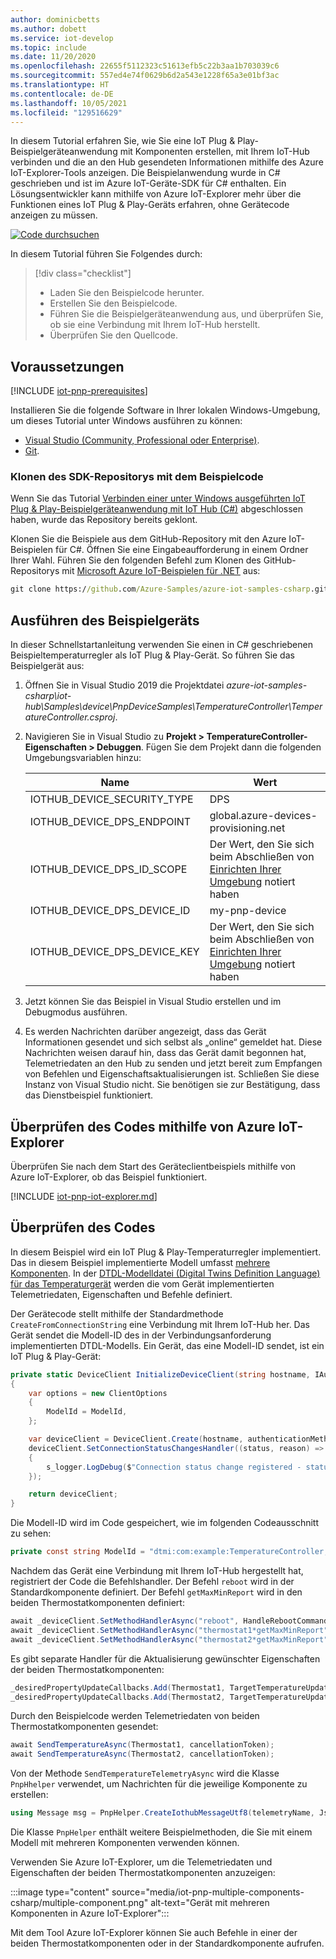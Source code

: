 ```yaml
---
author: dominicbetts
ms.author: dobett
ms.service: iot-develop
ms.topic: include
ms.date: 11/20/2020
ms.openlocfilehash: 22655f5112323c51613efb5c22b3aa1b703039c6
ms.sourcegitcommit: 557ed4e74f0629b6d2a543e1228f65a3e01bf3ac
ms.translationtype: HT
ms.contentlocale: de-DE
ms.lasthandoff: 10/05/2021
ms.locfileid: "129516629"
---
```

In diesem Tutorial erfahren Sie, wie Sie eine IoT Plug & Play-Beispielgeräteanwendung mit Komponenten erstellen, mit Ihrem IoT-Hub verbinden und die an den Hub gesendeten Informationen mithilfe des Azure IoT-Explorer-Tools anzeigen. Die Beispielanwendung wurde in C# geschrieben und ist im Azure IoT-Geräte-SDK für C# enthalten. Ein Lösungsentwickler kann mithilfe von Azure IoT-Explorer mehr über die Funktionen eines IoT Plug & Play-Geräts erfahren, ohne Gerätecode anzeigen zu müssen.

[![Code durchsuchen](../articles/iot-central/core/media/common/browse-code.svg)](https://github.com/Azure-Samples/azure-iot-samples-csharp/tree/main/iot-hub/Samples/device/PnpDeviceSamples/Thermostat)

In diesem Tutorial führen Sie Folgendes durch:

> [!div class="checklist"]
> * Laden Sie den Beispielcode herunter.
> * Erstellen Sie den Beispielcode.
> * Führen Sie die Beispielgeräteanwendung aus, und überprüfen Sie, ob sie eine Verbindung mit Ihrem IoT-Hub herstellt.
> * Überprüfen Sie den Quellcode.

## <a name="prerequisites"></a>Voraussetzungen

[!INCLUDE [iot-pnp-prerequisites](iot-pnp-prerequisites.md)]

Installieren Sie die folgende Software in Ihrer lokalen Windows-Umgebung, um dieses Tutorial unter Windows ausführen zu können:

* [Visual Studio (Community, Professional oder Enterprise)](https://visualstudio.microsoft.com/downloads/).
* [Git](https://git-scm.com/download/).

### <a name="clone-the-sdk-repository-with-the-sample-code"></a>Klonen des SDK-Repositorys mit dem Beispielcode

Wenn Sie das Tutorial [Verbinden einer unter Windows ausgeführten IoT Plug & Play-Beispielgeräteanwendung mit IoT Hub (C#)](../articles/iot-develop/tutorial-connect-device.md) abgeschlossen haben, wurde das Repository bereits geklont.

Klonen Sie die Beispiele aus dem GitHub-Repository mit den Azure IoT-Beispielen für C#. Öffnen Sie eine Eingabeaufforderung in einem Ordner Ihrer Wahl. Führen Sie den folgenden Befehl zum Klonen des GitHub-Repositorys mit [Microsoft Azure IoT-Beispielen für .NET](https://github.com/Azure-Samples/azure-iot-samples-csharp) aus:

```cmd
git clone https://github.com/Azure-Samples/azure-iot-samples-csharp.git
```

## <a name="run-the-sample-device"></a>Ausführen des Beispielgeräts

In dieser Schnellstartanleitung verwenden Sie einen in C# geschriebenen Beispieltemperaturregler als IoT Plug & Play-Gerät. So führen Sie das Beispielgerät aus:

1. Öffnen Sie in Visual Studio 2019 die Projektdatei *azure-iot-samples-csharp\iot-hub\Samples\device\PnpDeviceSamples\TemperatureController\TemperatureController.csproj*.

1. Navigieren Sie in Visual Studio zu **Projekt > TemperatureController-Eigenschaften > Debuggen**. Fügen Sie dem Projekt dann die folgenden Umgebungsvariablen hinzu:

    | Name | Wert |
    | ---- | ----- |
    | IOTHUB_DEVICE_SECURITY_TYPE | DPS |
    | IOTHUB_DEVICE_DPS_ENDPOINT | global.azure-devices-provisioning.net |
    | IOTHUB_DEVICE_DPS_ID_SCOPE | Der Wert, den Sie sich beim Abschließen von [Einrichten Ihrer Umgebung](../articles/iot-develop/set-up-environment.md) notiert haben |
    | IOTHUB_DEVICE_DPS_DEVICE_ID | my-pnp-device |
    | IOTHUB_DEVICE_DPS_DEVICE_KEY | Der Wert, den Sie sich beim Abschließen von [Einrichten Ihrer Umgebung](../articles/iot-develop/set-up-environment.md) notiert haben |


1. Jetzt können Sie das Beispiel in Visual Studio erstellen und im Debugmodus ausführen.

1. Es werden Nachrichten darüber angezeigt, dass das Gerät Informationen gesendet und sich selbst als „online“ gemeldet hat. Diese Nachrichten weisen darauf hin, dass das Gerät damit begonnen hat, Telemetriedaten an den Hub zu senden und jetzt bereit zum Empfangen von Befehlen und Eigenschaftsaktualisierungen ist. Schließen Sie diese Instanz von Visual Studio nicht. Sie benötigen sie zur Bestätigung, dass das Dienstbeispiel funktioniert.

## <a name="use-azure-iot-explorer-to-validate-the-code"></a>Überprüfen des Codes mithilfe von Azure IoT-Explorer

Überprüfen Sie nach dem Start des Geräteclientbeispiels mithilfe von Azure IoT-Explorer, ob das Beispiel funktioniert.

[!INCLUDE [iot-pnp-iot-explorer.md](iot-pnp-iot-explorer.md)]

## <a name="review-the-code"></a>Überprüfen des Codes

In diesem Beispiel wird ein IoT Plug & Play-Temperaturregler implementiert. Das in diesem Beispiel implementierte Modell umfasst [mehrere Komponenten](../articles/iot-develop/concepts-modeling-guide.md). In der [DTDL-Modelldatei (Digital Twins Definition Language) für das Temperaturgerät](https://github.com/Azure/opendigitaltwins-dtdl/blob/master/DTDL/v2/samples/TemperatureController.json) werden die vom Gerät implementierten Telemetriedaten, Eigenschaften und Befehle definiert.

Der Gerätecode stellt mithilfe der Standardmethode `CreateFromConnectionString` eine Verbindung mit Ihrem IoT-Hub her. Das Gerät sendet die Modell-ID des in der Verbindungsanforderung implementierten DTDL-Modells. Ein Gerät, das eine Modell-ID sendet, ist ein IoT Plug & Play-Gerät:

```csharp
private static DeviceClient InitializeDeviceClient(string hostname, IAuthenticationMethod authenticationMethod)
{
    var options = new ClientOptions
    {
        ModelId = ModelId,
    };

    var deviceClient = DeviceClient.Create(hostname, authenticationMethod, TransportType.Mqtt, options);
    deviceClient.SetConnectionStatusChangesHandler((status, reason) =>
    {
        s_logger.LogDebug($"Connection status change registered - status={status}, reason={reason}.");
    });

    return deviceClient;
}
```

Die Modell-ID wird im Code gespeichert, wie im folgenden Codeausschnitt zu sehen:

```csharp
private const string ModelId = "dtmi:com:example:TemperatureController;1";
```

Nachdem das Gerät eine Verbindung mit Ihrem IoT-Hub hergestellt hat, registriert der Code die Befehlshandler. Der Befehl `reboot` wird in der Standardkomponente definiert. Der Befehl `getMaxMinReport` wird in den beiden Thermostatkomponenten definiert:

```csharp
await _deviceClient.SetMethodHandlerAsync("reboot", HandleRebootCommandAsync, _deviceClient, cancellationToken);
await _deviceClient.SetMethodHandlerAsync("thermostat1*getMaxMinReport", HandleMaxMinReportCommandAsync, Thermostat1, cancellationToken);
await _deviceClient.SetMethodHandlerAsync("thermostat2*getMaxMinReport", HandleMaxMinReportCommandAsync, Thermostat2, cancellationToken);

```

Es gibt separate Handler für die Aktualisierung gewünschter Eigenschaften der beiden Thermostatkomponenten:

```csharp
_desiredPropertyUpdateCallbacks.Add(Thermostat1, TargetTemperatureUpdateCallbackAsync);
_desiredPropertyUpdateCallbacks.Add(Thermostat2, TargetTemperatureUpdateCallbackAsync);

```

Durch den Beispielcode werden Telemetriedaten von beiden Thermostatkomponenten gesendet:

```csharp
await SendTemperatureAsync(Thermostat1, cancellationToken);
await SendTemperatureAsync(Thermostat2, cancellationToken);
```

Von der Methode `SendTemperatureTelemetryAsync` wird die Klasse `PnpHhelper` verwendet, um Nachrichten für die jeweilige Komponente zu erstellen:

```csharp
using Message msg = PnpHelper.CreateIothubMessageUtf8(telemetryName, JsonConvert.SerializeObject(currentTemperature), componentName);
```

Die Klasse `PnpHelper` enthält weitere Beispielmethoden, die Sie mit einem Modell mit mehreren Komponenten verwenden können.

Verwenden Sie Azure IoT-Explorer, um die Telemetriedaten und Eigenschaften der beiden Thermostatkomponenten anzuzeigen:

:::image type="content" source="media/iot-pnp-multiple-components-csharp/multiple-component.png" alt-text="Gerät mit mehreren Komponenten in Azure IoT-Explorer":::

Mit dem Tool Azure IoT-Explorer können Sie auch Befehle in einer der beiden Thermostatkomponenten oder in der Standardkomponente aufrufen.
